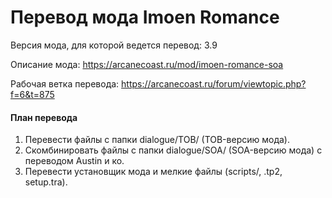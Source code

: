 # Перевод мода Imoen Romance

Версия мода, для которой ведется перевод: 3.9

Описание мода: https://arcanecoast.ru/mod/imoen-romance-soa

Рабочая ветка перевода: https://arcanecoast.ru/forum/viewtopic.php?f=6&t=875

#### План перевода

1. Перевести файлы с папки dialogue/TOB/ (TOB-версию мода).
2. Скомбинировать файлы с папки dialogue/SOA/ (SOA-версию мода) с переводом Austin и ко.
3. Перевести установщик мода и мелкие файлы (scripts/, .tp2, setup.tra).
